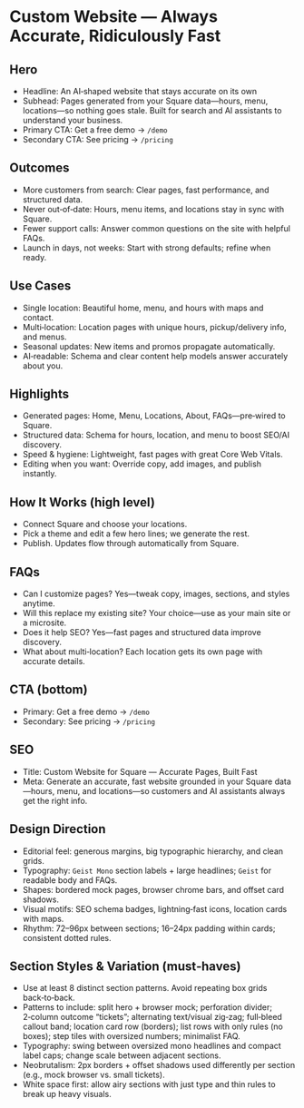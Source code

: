 # Custom Website — Always Accurate, Ridiculously Fast

## Hero
- Headline: An AI‑shaped website that stays accurate on its own
- Subhead: Pages generated from your Square data—hours, menu, locations—so nothing goes stale. Built for search and AI assistants to understand your business.
- Primary CTA: Get a free demo → `/demo`
- Secondary CTA: See pricing → `/pricing`

## Outcomes
- More customers from search: Clear pages, fast performance, and structured data.
- Never out‑of‑date: Hours, menu items, and locations stay in sync with Square.
- Fewer support calls: Answer common questions on the site with helpful FAQs.
- Launch in days, not weeks: Start with strong defaults; refine when ready.

## Use Cases
- Single location: Beautiful home, menu, and hours with maps and contact.
- Multi‑location: Location pages with unique hours, pickup/delivery info, and menus.
- Seasonal updates: New items and promos propagate automatically.
- AI‑readable: Schema and clear content help models answer accurately about you.

## Highlights
- Generated pages: Home, Menu, Locations, About, FAQs—pre‑wired to Square.
- Structured data: Schema for hours, location, and menu to boost SEO/AI discovery.
- Speed & hygiene: Lightweight, fast pages with great Core Web Vitals.
- Editing when you want: Override copy, add images, and publish instantly.

## How It Works (high level)
- Connect Square and choose your locations.
- Pick a theme and edit a few hero lines; we generate the rest.
- Publish. Updates flow through automatically from Square.



## FAQs
- Can I customize pages? Yes—tweak copy, images, sections, and styles anytime.
- Will this replace my existing site? Your choice—use as your main site or a microsite.
- Does it help SEO? Yes—fast pages and structured data improve discovery.
- What about multi‑location? Each location gets its own page with accurate details.

## CTA (bottom)
- Primary: Get a free demo → `/demo`
- Secondary: See pricing → `/pricing`

## SEO
- Title: Custom Website for Square — Accurate Pages, Built Fast
- Meta: Generate an accurate, fast website grounded in your Square data—hours, menu, and locations—so customers and AI assistants always get the right info.

## Design Direction
- Editorial feel: generous margins, big typographic hierarchy, and clean grids.
- Typography: `Geist Mono` section labels + large headlines; `Geist` for readable body and FAQs.
- Shapes: bordered mock pages, browser chrome bars, and offset card shadows.
- Visual motifs: SEO schema badges, lightning‑fast icons, location cards with maps.
- Rhythm: 72–96px between sections; 16–24px padding within cards; consistent dotted rules.

## Section Styles & Variation (must‑haves)
- Use at least 8 distinct section patterns. Avoid repeating box grids back‑to‑back.
- Patterns to include: split hero + browser mock; perforation divider; 2‑column outcome “tickets”; alternating text/visual zig‑zag; full‑bleed callout band; location card row (borders); list rows with only rules (no boxes); step tiles with oversized numbers; minimalist FAQ.
- Typography: swing between oversized mono headlines and compact label caps; change scale between adjacent sections.
- Neobrutalism: 2px borders + offset shadows used differently per section (e.g., mock browser vs. small tickets).
- White space first: allow airy sections with just type and thin rules to break up heavy visuals.
